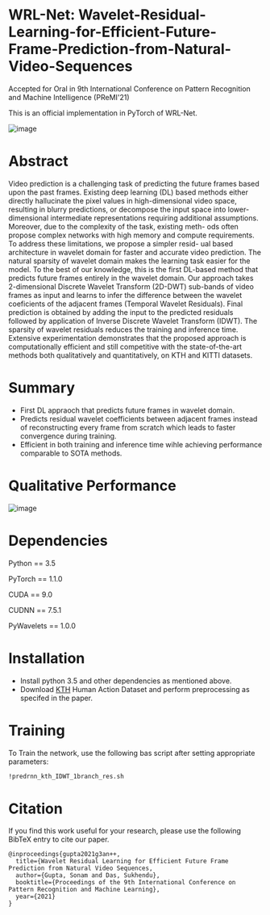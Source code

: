 # WRL-Net: Wavelet-Residual-Learning-for-Efficient-Future-Frame-Prediction-from-Natural-Video-Sequences

Accepted for Oral in 9th International Conference on Pattern Recognition and Machine Intelligence (PReMI'21)

This is an official implementation in PyTorch of WRL-Net. 

![image](https://user-images.githubusercontent.com/8327102/143667515-9d41427d-26f2-4735-90cf-14d10576662c.png)

# Abstract
Video prediction is a challenging task of predicting the future
frames based upon the past frames. Existing deep learning (DL) based
methods either directly hallucinate the pixel values in high-dimensional
video space, resulting in blurry predictions, or decompose the input space
into lower-dimensional intermediate representations requiring additional
assumptions. Moreover, due to the complexity of the task, existing meth-
ods often propose complex networks with high memory and compute
requirements. To address these limitations, we propose a simpler resid-
ual based architecture in wavelet domain for faster and accurate video
prediction. The natural sparsity of wavelet domain makes the learning
task easier for the model. To the best of our knowledge, this is the first
DL-based method that predicts future frames entirely in the wavelet
domain. Our approach takes 2-dimensional Discrete Wavelet Transform
(2D-DWT) sub-bands of video frames as input and learns to infer the
difference between the wavelet coeficients of the adjacent frames (Temporal
Wavelet Residuals). Final prediction is obtained by adding the input
to the predicted residuals followed by application of Inverse Discrete
Wavelet Transform (IDWT). The sparsity of wavelet residuals reduces
the training and inference time. Extensive experimentation demonstrates
that the proposed approach is computationally efficient and still competitive
with the state-of-the-art methods both qualitatively and quantitatively,
on KTH and KITTI datasets.

# Summary
* First DL appraoch that predicts future frames in wavelet domain.
* Predicts residual wavelet coefficients between adjacent frames instead of reconstructing every frame from scratch which leads to faster convergence during training.
* Efficient in both training and inference time wihle achieving performance comparable to SOTA methods.

# Qualitative Performance
![image](https://user-images.githubusercontent.com/8327102/143667685-82b9c0fa-2f6e-49bf-9402-6300f6a0debc.png)

# Dependencies
Python == 3.5 

PyTorch == 1.1.0

CUDA == 9.0

CUDNN == 7.5.1

PyWavelets == 1.0.0

# Installation

- Install python 3.5 and other dependencies as mentioned above.
- Download [KTH](https://www.csc.kth.se/cvap/actions/) Human Action Dataset and perform preprocessing as specifed in the paper.



# Training
To Train the network, use the following bas script after setting appropriate parameters:
```bash
!predrnn_kth_IDWT_1branch_res.sh
```


# Citation
If you find this work useful for your research, please use the following BibTeX entry to cite our paper.
```
@inproceedings{gupta2021g3an++,
  title={Wavelet Residual Learning for Efficient Future Frame Prediction from Natural Video Sequences,
  author={Gupta, Sonam and Das, Sukhendu},
  booktitle={Proceedings of the 9th International Conference on Pattern Recognition and Machine Learning},
  year={2021}
}

```





